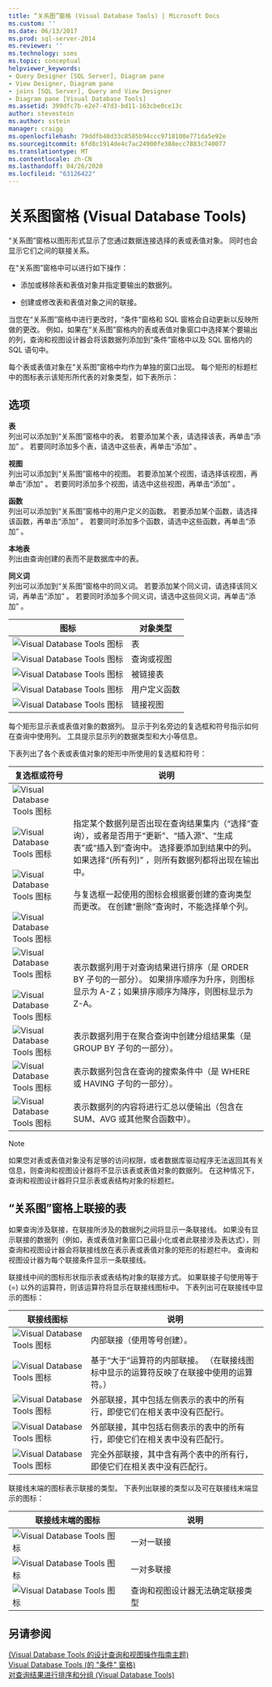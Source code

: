 ```yaml
---
title: “关系图”窗格 (Visual Database Tools) | Microsoft Docs
ms.custom: ''
ms.date: 06/13/2017
ms.prod: sql-server-2014
ms.reviewer: ''
ms.technology: ssms
ms.topic: conceptual
helpviewer_keywords:
- Query Designer [SQL Server], Diagram pane
- View Designer, Diagram pane
- joins [SQL Server], Query and View Designer
- Diagram pane [Visual Database Tools]
ms.assetid: 399dfc7b-e2e7-47d3-bd11-163cbe0ce13c
author: stevestein
ms.author: sstein
manager: craigg
ms.openlocfilehash: 79ddfb40d33c8585b94ccc9718100e771da5e92e
ms.sourcegitcommit: 6fd8c1914de4c7ac24900fe388ecc7883c740077
ms.translationtype: MT
ms.contentlocale: zh-CN
ms.lasthandoff: 04/26/2020
ms.locfileid: "63126422"
---
```

# <a name="diagram-pane-visual-database-tools"></a>关系图窗格 (Visual Database Tools)
  “关系图”窗格以图形形式显示了您通过数据连接选择的表或表值对象。 同时也会显示它们之间的联接关系。  
  
 在“关系图”窗格中可以进行如下操作：  
  
-   添加或移除表和表值对象并指定要输出的数据列。  
  
-   创建或修改表和表值对象之间的联接。  
  
 当您在“关系图”窗格中进行更改时，“条件”窗格和 SQL 窗格会自动更新以反映所做的更改。 例如，如果在“关系图”窗格内的表或表值对象窗口中选择某个要输出的列，查询和视图设计器会将该数据列添加到“条件”窗格中以及 SQL 窗格内的 SQL 语句中。  
  
 每个表或表值对象在“关系图”窗格中均作为单独的窗口出现。 每个矩形的标题栏中的图标表示该矩形所代表的对象类型，如下表所示：  
  
## <a name="options"></a>选项  
 **表**  
 列出可以添加到“关系图”窗格中的表。 若要添加某个表，请选择该表，再单击“添加”  。 若要同时添加多个表，请选中这些表，再单击“添加”  。  
  
 **视图**  
 列出可以添加到“关系图”窗格中的视图。 若要添加某个视图，请选择该视图，再单击“添加”  。 若要同时添加多个视图，请选中这些视图，再单击“添加”  。  
  
 **函数**  
 列出可以添加到“关系图”窗格中的用户定义的函数。 若要添加某个函数，请选择该函数，再单击“添加”  。 若要同时添加多个函数，请选中这些函数，再单击“添加”  。  
  
 **本地表**  
 列出由查询创建的表而不是数据库中的表。  
  
 **同义词**  
 列出可以添加到“关系图”窗格中的同义词。 若要添加某个同义词，请选择该同义词，再单击“添加”  。 若要同时添加多个同义词，请选中这些同义词，再单击“添加”  。  
  
|图标|对象类型|  
|----------|-----------------|  
|![Visual Database Tools 图标](../../database-engine/media//dv3wbi1.gif "Visual Database Tools 图标")|表|  
|![Visual Database Tools 图标](../../database-engine/media//dv3wbi2.gif "Visual Database Tools 图标")|查询或视图|  
|![Visual Database Tools 图标](../../database-engine/media//dv3wbi3.gif "Visual Database Tools 图标")|被链接表|  
|![Visual Database Tools 图标](../../database-engine/media//dvudficon.gif "Visual Database Tools 图标")|用户定义函数|  
|![Visual Database Tools 图标](../../database-engine/media//dv3wbi5.gif "Visual Database Tools 图标")|链接视图|  
  
 每个矩形显示表或表值对象的数据列。 显示于列名旁边的复选框和符号指示如何在查询中使用列。 工具提示显示列的数据类型和大小等信息。  
  
 下表列出了各个表或表值对象的矩形中所使用的复选框和符号：  
  
|复选框或符号|说明|  
|-------------------------|-----------------|  
|![Visual Database Tools 图标](../../database-engine/media//dv3wbi7.gif "Visual Database Tools 图标")<br /><br /> ![Visual Database Tools 图标](../../database-engine/media//dv3wbi8.gif "Visual Database Tools 图标")<br /><br /> ![Visual Database Tools 图标](../../database-engine/media//dv3wbi9.gif "Visual Database Tools 图标")<br /><br /> ![Visual Database Tools 图标](../../database-engine/media//dv3wbia.gif "Visual Database Tools 图标")|指定某个数据列是否出现在查询结果集内（“选择”查询），或者是否用于“更新”、“插入源”、“生成表”或“插入到”查询中。 选择要添加到结果中的列。 如果选择“(所有列)”  ，则所有数据列都将出现在输出中。<br /><br /> 与复选框一起使用的图标会根据要创建的查询类型而更改。 在创建“删除”查询时，不能选择单个列。|  
|![Visual Database Tools 图标](../../database-engine/media//dv3wbib.gif "Visual Database Tools 图标")<br /><br /> ![Visual Database Tools 图标](../../database-engine/media//dv3wbic.gif "Visual Database Tools 图标")|表示数据列用于对查询结果进行排序（是 ORDER BY 子句的一部分）。 如果排序顺序为升序，则图标显示为 A-Z；如果排序顺序为降序，则图标显示为 Z-A。|  
|![Visual Database Tools 图标](../../database-engine/media//dv3wbid.gif "Visual Database Tools 图标")|表示数据列用于在聚合查询中创建分组结果集（是 GROUP BY 子句的一部分）。|  
|![Visual Database Tools 图标](../../database-engine/media//dv3wbie.gif "Visual Database Tools 图标")|表示数据列包含在查询的搜索条件中（是 WHERE 或 HAVING 子句的一部分）。|  
|![Visual Database Tools 图标](../../database-engine/media//dv3wbif.gif "Visual Database Tools 图标")|表示数据列的内容将进行汇总以便输出（包含在 SUM、AVG 或其他聚合函数中）。|  
  
> [!NOTE]  
>  如果您对表或表值对象没有足够的访问权限，或者数据库驱动程序无法返回其有关信息，则查询和视图设计器将不显示该表或表值对象的数据列。 在这种情况下，查询和视图设计器将只显示表或表结构对象的标题栏。  
  
## <a name="joined-tables-on-the-diagram-pane"></a>“关系图”窗格上联接的表  
 如果查询涉及联接，在联接所涉及的数据列之间将显示一条联接线。 如果没有显示联接的数据列（例如，表或表值对象窗口已最小化或者此联接涉及表达式），则查询和视图设计器会将联接线放在表示表或表值对象的矩形的标题栏中。 查询和视图设计器为每个联接条件显示一条联接线。  
  
 联接线中间的图标形状指示表或表结构对象的联接方式。 如果联接子句使用等于 (=) 以外的运算符，则该运算符将显示在联接线图标中。 下表列出可在联接线中显示的图标：  
  
|联接线图标|说明|  
|--------------------|-----------------|  
|![Visual Database Tools 图标](../../database-engine/media//dv3wbih.gif "Visual Database Tools 图标")|内部联接（使用等号创建）。|  
|![Visual Database Tools 图标](../../database-engine/media//dv3wbii.gif "Visual Database Tools 图标")|基于“大于”运算符的内部联接。 （在联接线图标中显示的运算符反映了在联接中使用的运算符。）|  
|![Visual Database Tools 图标](../../database-engine/media//dv3wbij.gif "Visual Database Tools 图标")|外部联接，其中包括左侧表示的表中的所有行，即使它们在相关表中没有匹配行。|  
|![Visual Database Tools 图标](../../database-engine/media//dv3wbik.gif "Visual Database Tools 图标")|外部联接，其中包括右侧表示的表中的所有行，即使它们在相关表中没有匹配行。|  
|![Visual Database Tools 图标](../../database-engine/media//dv3wbil.gif "Visual Database Tools 图标")|完全外部联接，其中含有两个表中的所有行，即使它们在相关表中没有匹配行。|  
  
 联接线末端的图标表示联接的类型。 下表列出联接的类型以及可在联接线末端显示的图标：  
  
|联接线末端的图标|说明|  
|-------------------------------|-----------------|  
|![Visual Database Tools 图标](../../database-engine/media//dv3wbim.gif "Visual Database Tools 图标")|一对一联接|  
|![Visual Database Tools 图标](../../database-engine/media//dv3wbin.gif "Visual Database Tools 图标")|一对多联接|  
|![Visual Database Tools 图标](../../database-engine/media//dv3wbio.gif "Visual Database Tools 图标")|查询和视图设计器无法确定联接类型|  
  
## <a name="see-also"></a>另请参阅  
 [&#40;Visual Database Tools 的设计查询和视图操作指南主题&#41;](visual-database-tools.md)   
 [Visual Database Tools &#40;的 "条件" 窗格&#41;](criteria-pane-visual-database-tools.md)   
 [对查询结果进行排序和分组 (Visual Database Tools)](sort-and-group-query-results-visual-database-tools.md)  
  
  
